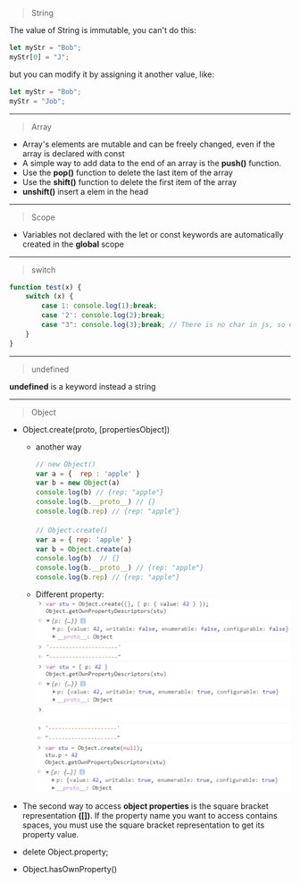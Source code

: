 > String

The value of String is immutable, you can't do this:
```js
let myStr = "Bob";
myStr[0] = "J";
```
but you can modify it by assigning it another value, like:
```js
let myStr = "Bob";
myStr = "Job";
```
----
> Array
- Array's elements are mutable and can be freely changed, even if the array is declared with const
- A simple way to add data to the end of an array is the **push()** function.
- Use the **pop()** function to delete the last item of the array
- Use the **shift()** function to delete the first item of the array
- **unshift()** insert a elem in the head
-----
> Scope

- Variables not declared with the let or const keywords are automatically created in the **global** scope
-------
> switch
```js
function test(x) {
    switch (x) {
        case 1: console.log(1);break;
        case '2': console.log(2);break;
        case "3": console.log(3);break; // There is no char in js, so u can use "" in switch.
    }
}
```
----
> undefined

**undefined** is a keyword instead a string

----
> Object

- Object.create(proto, [propertiesObject])
    - another way
        ```js
        // new Object() 
        var a = {  rep : 'apple' }
        var b = new Object(a)
        console.log(b) // {rep: "apple"}
        console.log(b.__proto__) // {}
        console.log(b.rep) // {rep: "apple"}

        // Object.create() 
        var a = { rep: 'apple' }
        var b = Object.create(a)
        console.log(b)  // {}
        console.log(b.__proto__) // {rep: "apple"}
        console.log(b.rep) // {rep: "apple"}
        ```
    - Different property:
        <img src="img/dp.png">

- The second way to access **object properties** is the square bracket representation **([])**. If the property name you want to access contains spaces, you must use the square bracket representation to get its property value.

- delete Object.property;


- Object.hasOwnProperty()
